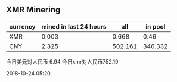 ## XMR Minering

|currency|mined in last 24 hours|all|in pool|
|---|---|---|---|
|XMR|0.003|0.668|0.46|
|CNY|2.325|502.161|346.332|

今日美元对人民币 6.94	今日xmr对人民币752.19


2018-10-24 05:20